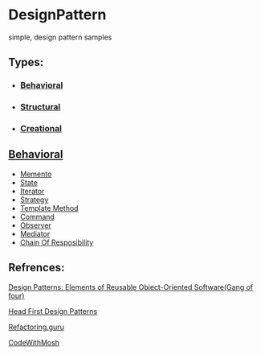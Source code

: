 # DesignPattern
simple, design pattern samples 

## Types:
- ### [Behavioral](#behavioral)
- ### [Structural](#structural)
- ### [Creational](#creational)



## [Behavioral](https://github.com/imaaarov/DesignPatterns/tree/main/Behavioral)
- [Memento](Behavioral/Memento)
- [State](Behavioral/State)
- [Iterator](Behavioral/Iterator)
- [Strategy](Behavioral/Strategy)
- [Template Method](Behavioral/Template_Method)
- [Command](Behavioral/Command)
- [Observer](Behavioral/Observer)
- [Mediator](Behavioral/Mediator)
- [Chain Of Resposibility](Behavioral/Chain_Of_Resposibility)

## Refrences:
[Design Patterns: Elements of Reusable Object-Oriented Software(Gang of four)](https://www.amazon.com/Design-Patterns-Object-Oriented-Addison-Wesley-Professional-ebook/dp/B000SEIBB8)

[Head First Design Patterns](https://www.amazon.co.uk/dp/0596007124?linkCode=gs2&tag=oreilly20-21)

[Refactoring.guru](https://refactoring.guru/design-patterns/book)

[CodeWithMosh](https://codewithmosh.com/p/design-patterns)
